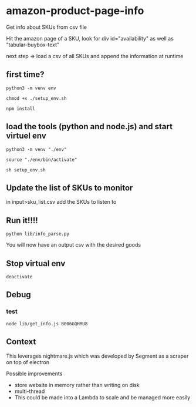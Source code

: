 # amazon-product-page-info
Get info about SKUs from csv file

Hit the amazon page of a SKU, look for div id="availability" as well as "tabular-buybox-text"

next step => load a csv of all SKUs and append the information at runtime

## first time?
`python3 -m venv env`

`chmod +x ./setup_env.sh`

`npm install`

## load the tools (python and node.js) and start virtuel env
`python3 -m venv "./env"`

`source "./env/bin/activate"`

`sh setup_env.sh`

## Update the list of SKUs to monitor
in input>sku_list.csv add the SKUs to listen to

## Run it!!!!
`python lib/info_parse.py`

You will now have an output csv with the desired goods

## Stop virtual env
`deactivate` 

## Debug
### test 
`node lib/get_info.js B006GQHRU8`

## Context
This leverages nightmare.js which was developed by Segment as a scraper on top of electron

Possible improvements
- store website in memory rather than writing on disk
- multi-thread
- This could be made into a Lambda to scale and be managed more easily